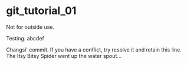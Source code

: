 git_tutorial_01
===============

Not for outside use.

Testing. abcdef

Changsi' commit. If you have a conflict, try resolve it and retain this line.
The Itsy Bitsy Spider went up the water spout...